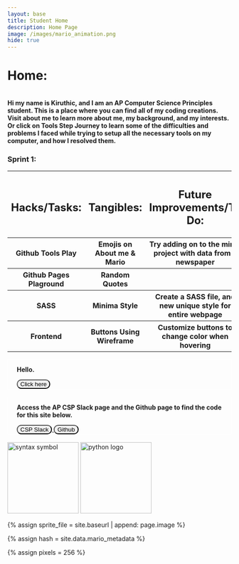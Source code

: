```yaml
---
layout: base
title: Student Home 
description: Home Page
image: /images/mario_animation.png
hide: true
---
```

<h1><b>Home:</b></h1>
<br>
<b>Hi my name is Kiruthic, and I am an AP Computer Science Principles student. This is a place where you can find all of my coding creations. Visit about me to learn more about me, my background, and my interests. Or click on Tools Step Journey to learn some of the difficulties and problems I faced while trying to setup all the necessary tools on my computer, and how I resolved them.
</b>

<h3><b>Sprint 1:</b></h3>
<table>
  <tr>
    <th> <h2><b>Hacks/Tasks:</b></h2></th>
    <th> <h2><b>Tangibles:</b></h2> </th>
    <th> <h2><b>Future Improvements/To Do:</b></h2> </th>
  </tr>
  <tr>
    <th> Github Tools Play </th>
    <th> Emojis on About me & Mario</th>
    <th> Try adding on to the mini-project with data from a newspaper</th>
  </tr>
  <tr>
    <th> Github Pages Plaground </th>
    <th> Random Quotes</th>
    <th> </th>
    <tr>
    <th> SASS </th>
    <th> Minima Style</th>
    <th> Create a SASS file, and new unique style for entire webpage</th>
    <tr>
    <th> Frontend </th>
    <th> Buttons Using Wireframe</th>
    <th> Customize buttons to change color when hovering </th>
  </tr>
  </tr>
  </tr>
  
  
</table>
<div style="border: 1px solid white">
<p style="padding-left: 20px;"><b>Hello.</b></p> 
<button style="border-radius: 10px; cursor: pointer; margin-left: 20px;">
  Click here
</button>
</div>
<br>

<div style="border: 1px solid white"> 
  <p style="padding-left: 20px;">  <b>Access the AP CSP Slack page and the Github page to find the code for this site below.</b></p>
  <a href="https://app.slack.com/client/TUDAF53UJ/CUU064ACX" target="_blank">
      <button style="border-radius: 10px; cursor: pointer; margin-left: 20px;">
      CSP Slack
      </button>
    </a>

  <a href="https://github.com/Kiruthic-Selvakumar/Kiruthic_student_2025" target="_blank" >
      <button style="border-radius: 10px; cursor: pointer;">
      Github
      </button>
    </a>  
    <br>
</div>

<br>

<!-- Some pictures-->
<img src="{{site.baseurl}}/images/coding.png" alt="syntax symbol" width="160" height="160">
<img src="{{site.baseurl}}/images/pythonimage.webp" alt="python logo" width="160" height="160">

<!-- Everything below is to Code for Mario-->
<!-- Include submenu from _includes to top of pages -->

<!--- Concatenation of site URL to frontmatter image  --->
{% assign sprite_file = site.baseurl | append: page.image %}
<!--- Has is a list variable containing mario metadata for sprite --->
{% assign hash = site.data.mario_metadata %}  
<!--- Size width/height of Sprit images --->
{% assign pixels = 256 %}

<!--- HTML for page contains <p> tag named "Mario" and class properties for a "sprite"  -->

<p id="mario" class="sprite"></p>
  
<!--- Embedded Cascading Style Sheet (CSS) rules, 
        define how HTML elements look 
--->
<style>

  /*CSS style rules for the id and class of the sprite...
  */
  .sprite {
    height: {{pixels}}px;
    width: {{pixels}}px;
    background-image: url('{{sprite_file}}');
    background-repeat: no-repeat;
  }

  /*background position of sprite element
  */
  #mario {
    background-position: calc({{animations[0].col}} * {{pixels}} * -1px) calc({{animations[0].row}} * {{pixels}}* -1px);
  }
</style>

<!--- Embedded executable code--->
<script>
  ////////// convert YML hash to javascript key:value objects /////////

  var mario_metadata = {}; //key, value object
  {% for key in hash %}  
  
  var key = "{{key | first}}"  //key
  var values = {} //values object
  values["row"] = {{key.row}}
  values["col"] = {{key.col}}
  values["frames"] = {{key.frames}}
  mario_metadata[key] = values; //key with values added

  {% endfor %}

  ////////// game object for player /////////

  class Mario {
    constructor(meta_data) {
      this.tID = null;  //capture setInterval() task ID
      this.positionX = 0;  // current position of sprite in X direction
      this.currentSpeed = 0;
      this.marioElement = document.getElementById("mario"); //HTML element of sprite
      this.pixels = {{pixels}}; //pixel offset of images in the sprite, set by liquid constant
      this.interval = 100; //animation time interval
      this.obj = meta_data;
      this.marioElement.style.position = "absolute";
    }

    animate(obj, speed) {
      let frame = 0;
      const row = obj.row * this.pixels;
      this.currentSpeed = speed;

      this.tID = setInterval(() => {
        const col = (frame + obj.col) * this.pixels;
        this.marioElement.style.backgroundPosition = `-${col}px -${row}px`;
        this.marioElement.style.left = `${this.positionX}px`;

        this.positionX += speed;
        frame = (frame + 1) % obj.frames;

        const viewportWidth = window.innerWidth;
        if (this.positionX > viewportWidth - this.pixels) {
          document.documentElement.scrollLeft = this.positionX - viewportWidth + this.pixels;
        }
      }, this.interval);
    }

    startWalking() {
      this.stopAnimate();
      this.animate(this.obj["Walk"], 3);
    }

    startRunning() {
      this.stopAnimate();
      this.animate(this.obj["Run1"], 6);
    }

    startPuffing() {
      this.stopAnimate();
      this.animate(this.obj["Puff"], 0);
    }

    startCheering() {
      this.stopAnimate();
      this.animate(this.obj["Cheer"], 0);
    }

    startFlipping() {
      this.stopAnimate();
      this.animate(this.obj["Flip"], 0);
    }

    startResting() {
      this.stopAnimate();
      this.animate(this.obj["Rest"], 0);
    }

    stopAnimate() {
      clearInterval(this.tID);
    }
  }

  const mario = new Mario(mario_metadata);

  ////////// event control /////////

  window.addEventListener("keydown", (event) => {
    if (event.key === "ArrowRight") {
      event.preventDefault();
      if (event.repeat) {
        mario.startCheering();
      } else {
        if (mario.currentSpeed === 0) {
          mario.startWalking();
        } else if (mario.currentSpeed === 3) {
          mario.startRunning();
        }
      }
    } else if (event.key === "ArrowLeft") {
      event.preventDefault();
      if (event.repeat) {
        mario.stopAnimate();
      } else {
        mario.startPuffing();
      }
    }
  });

  //touch events that enable animations
  window.addEventListener("touchstart", (event) => {
    event.preventDefault(); // prevent default browser action
    if (event.touches[0].clientX > window.innerWidth / 2) {
      // move right
      if (currentSpeed === 0) { // if at rest, go to walking
        mario.startWalking();
      } else if (currentSpeed === 3) { // if walking, go to running
        mario.startRunning();
      }
    } else {
      // move left
      mario.startPuffing();
    }
  });

  //stop animation on window blur
  window.addEventListener("blur", () => {
    mario.stopAnimate();
  });

  //start animation on window focus
  window.addEventListener("focus", () => {
     mario.startFlipping();
  });

  //start animation on page load or page refresh
  document.addEventListener("DOMContentLoaded", () => {
    // adjust sprite size for high pixel density devices
    const scale = window.devicePixelRatio;
    const sprite = document.querySelector(".sprite");
    sprite.style.transform = `scale(${0.5 * scale})`;
    mario.startResting();
  });

</script>

<link rel="stylesheet" href="{{site.baseurl}}/navigation/buttonthemes.css">
